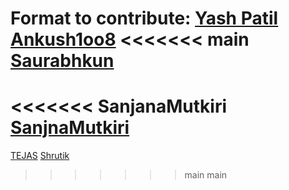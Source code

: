 Format to contribute:
[Yash Patil](https://github.com/YashPatil117)
[Ankush1oo8](https://github.com/Ankush1oo8)
<<<<<<< main
[Saurabhkun](https://github.com/saurabhkun)
=======
<<<<<<< SanjanaMutkiri
[SanjnaMutkiri](https://github.com/sanjanamutkiri)
=======
[TEJAS](https://github.com/Surge77)
[Shrutik](https://github.com/Shrutik1008)
>>>>>>> main
>>>>>>> main
